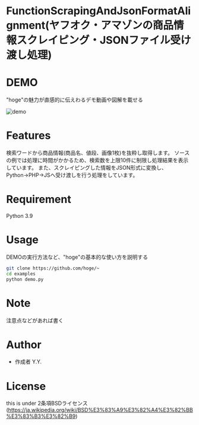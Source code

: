 # FunctionScrapingAndJsonFormatAlignment(ヤフオク・アマゾンの商品情報スクレイピング・JSONファイル受け渡し処理)

# DEMO

"hoge"の魅力が直感的に伝えわるデモ動画や図解を載せる

![demo](https://github.com/yuki5g/FunctionScrapingAndJsonFormatAlignment/issues/1#issue-1128885403)

# Features
検索ワードから商品情報(商品名、値段、画像1枚)を抜粋し取得します。
ソースの例では処理に時間がかかるため、検索数を上限10件に制限し処理結果を表示しています。
また、スクレイピングした情報をJSON形式に変換し、Python→PHP→JSへ受け渡しを行う処理をしています。

# Requirement
Python 3.9

# Usage

DEMOの実行方法など、"hoge"の基本的な使い方を説明する

```bash
git clone https://github.com/hoge/~
cd examples
python demo.py
```

# Note

注意点などがあれば書く

# Author
* 作成者 Y.Y.

# License
this is under 2条項BSDライセンス(https://ja.wikipedia.org/wiki/BSD%E3%83%A9%E3%82%A4%E3%82%BB%E3%83%B3%E3%82%B9)
